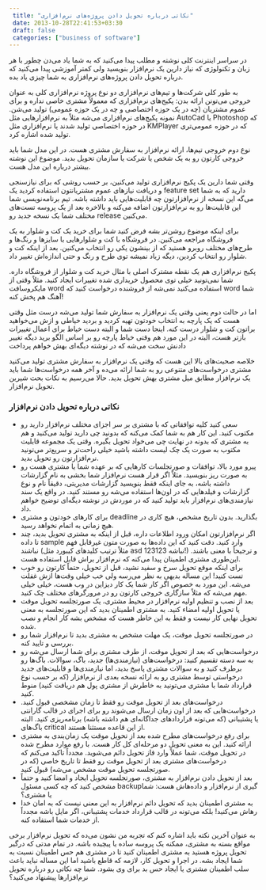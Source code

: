 ```yaml
---
 title: "نکاتی درباره تحویل دادن پروژه‌های نرم‌افزاری" 
 date: 2013-10-28T22:41:53+03:30
 draft: false 
 categories: ["business of software"]
---
```




در سراسر اینترنت کلی نوشته و مطلب پیدا می‌کنید که به شما یاد می‌دن چطور با هر زبان و تکنولوژی که نیاز دارین یک نرم‌افزار بنویسید ولی کمتر آموزشی پیدا می‌کنید که درباره تحویل دادن پروژه‌های نرم‌افزاری به شما چیزی یاد بده.



به طور کلی شرکت‌ها و تیم‌های نرم‌افزاری دو نوع پروژه نرم‌افزاری کلی به عنوان خروجی می‌تونن ارائه بدن: پکیج‌های نرم‌افزاری که معمولاً مشتری خاصی نداره و برای عموم مشتریان (چه در یک حوزه اختصاصی و چه در یک حوزه عمومی) تولید می‌شن. نمونه پکیج‌های نرم‌افزاری می‌شه مثلاً به نرم‌افزارهایی مثل AutoCad یا Photoshop‌ که در حوزه اختصاصی تولید شدند یا نرم‌افزاری مثل KMPlayer که در حوزه عمومی‌تری تولید شده اشاره کرد.



نوع دوم خروجی تیم‌ها، ارائه نرم‌افزار به سفارش مشتری هست. در این مدل شما باید خروجی کارتون رو به یک شخص یا شرکت یا سازمان تحویل بدید. موضوع این نوشته بیشتر درباره این مدل هست.



وقتی شما دارین یک پکیج نرم‌افزاری تولید می‌کنین، بر حسب روشی که برای نیازسنجی و دریافت نیازهای عموم مشتریانتون استفاده کردید یک feature set دارید که به شما می‌گه این نسخه از نرم‌افزارتون چه قابلیت‌هایی باید داشته باشه. تیم برنامه‌نویسی شما این قابلیت‌ها رو به نرم‌افزارتون اضافه می‌کنه و بالاخره بعد از یک پروسه تست‌های مختلف شما یک نسخه جدید رو release‌ می‌کنین.



برای اینکه موضوع روشن‌تر بشه فرض کنید شما برای خرید یک کت و شلوار به یک فروشگاه مراجعه می‌کنین. در فروشگاه با کت‌ و شلوارهایی با سایز‌ها و رنگ‌ها و طرح‌های مختلف روبرو هستید که از بینشون یکی رو انتخاب می‌کنین. بعد از اینکه کت و شلوار رو انتخاب کردین، دیگه زیاد نمیشه توی طرح و رنگ و حتی اندازه‌اش تغییر داد.



پکیج نرم‌افزاری هم یک نقطه مشترک اصلی با مثال خرید کت و شلوار از فروشگاه داره. شما نمی‌تونید خیلی توی محصول خریداری شده تغییرات ایجاد کنید. مثلاً وقتی از مایکروسافت word استفاده می‌کنید نمی‌شه از فروشنده درخواست کنید که word شما آهنگ هم پخش کنه!



اما در حالت دوم یعنی وقتی یک نرم‌افزار به سفارش شما تولید می‌شه درست مثل وقتی هست که یک پارچه به انتخاب خودتون تهیه کردید و بردید خیاطی و ازش می‌خواهید براتون کت و شلوار درست کنه. اینجا دست شما و البته دست خیاط برای اعمال تغییرات بازتر هست، البته در این مورد هم وقتی خیاط پارچه رو بر اساس الگو برید دیگه تغییر دادنش سخت می‌شه که در نوشته دیگه‌ای بهش خواهم پرداخت



خلاصه صحبت‌های بالا این هست که وقتی یک نرم‌افزار به سفارش مشتری تولید می‌کنید مشتری درخواست‌های متنوعی رو به شما ارائه می‌ده و آخر همه درخواست‌ها شما باید یک نرم‌افزار مطابق میل مشتری بهش تحویل بدید. حالا می‌رسیم به نکات بحث شیرین تحویل نرم‌افزار.



### نکاتی درباره تحویل دادن نرم‌افزار


- سعی کنید کلیه توافقاتی که با مشتری بر سر اجزای مختلف نرم‌افزار دارید رو مکتوب کنید. این کار هم به شما کمک می‌کنه که بدونید چی دارید تولید می‌کنید و هم به مشتری که بدونه در نهایت چی می‌خواد تحویل بگیره. وقتی یک مجموعه قابلیت مکتوب به صورت یک چک لیست داشته باشید خیلی راحت‌تر و سریع‌تر می‌تونید نرم‌افزارتون رو تحویل بدید.
- پیرو مورد بالا، توافقات و صورتجلسات کارهایی که بر عهده شما یا مشتری هست رو به صورت ریز بنویسید. مثلاً اگر قرار هست نرم‌افزار شما بخشی به نام گزارشات داشته باشه، به جای اینکه فقط بنویسید گزارشات مدیریتی، دقیقاً نام و نوع گزارشات و فیلدهایی که در اون‌ها استفاده می‌شه رو مستند کنید. در واقع یک سند نیازمندی‌های نرم‌افزار باید تولید کنید که در موردش در نوشته دیگه‌ای توضیح خواهم داد.
- برای کارهای خودتون و مشتری deadline‌ بگذارید. بدون تاریخ مشخص، هیچ کاری در هیچ زمانی به اتمام نخواهد رسید.
- اگر نرم‌افزارتون امکان ورود اطلاعات داره، قبل از اینکه به مشتری تحویل بدید، چند تا داده sample وارد کنید. دقت کنید که این داده‌ها به صورت متون غیرقابل فهم نباشند (مثلاً ترتیب کلیدهای کیبورد مثل asd 123123 نباشه!) و ترجیحاً با معنی باشند. این‌طوری مشتری اطمینان پیدا می‌کنه که نرم‌افزار براش قابل استفاده هست.
- برای اینکه موقع تحویل سرخ و سفید نشید، قبل از تحویل، حتماً کارتون رو خوب تست کنید! این مساله بدیهی به نظر می‌رسه ولی خب خیلی وقت‌ها ازش غفلت می‌شه. این مورد به خصوص اگر کار شما یک کار دیزاین در وب هست، خیلی خیلی مهم می‌شه که مثلاً سازگاری خروجی کارتون رو در مرورگرهای مختلف چک کنید.
- بعد از نصب و تنظیم اولیه نرم‌افزار در محیط مشتری، یک صورتجلسه تحویل موقت یا تحویل اولیه امضاء کنید. به مشتری اطمینان بدید که این صورتجلسه به معنی تحویل نهایی کار نیست و فقط به این خاطر هست که مشخص بشه کار انجام و نصب شده.
- در صورتجلسه تحویل موقت، یک مهلت مشخص به مشتری بدید تا نرم‌افزار شما رو بررسی و تایید کنه.
- درخواست‌هایی که بعد از تحویل موقت، از طرف مشتری برای شما ارسال می‌شه رو به سه دسته تقسیم کنید: درخواست‌های (نیازمندی‌ها) جدید، باگ، سوالات. باگ‌ها رو برطرف کنید و به سوالات مشتری پاسخ بدید، اما نیازمندی‌ها و قابلیت‌های جدید درخواستی توسط مشتری رو به ارائه نسخه بعدی از نرم‌افزار (که بر حسب نوع قرارداد شما با مشتری می‌تونید به خاطرش از مشتری پول هم دریافت کنید) منوط کنید.
- درخواست‌های بعد از تحویل موقت رو فقط تا زمان مشخصی قبول کنید. درخواست‌هایی که بعد از اون زمان ارسال می‌شوند رو برای اجرای در قالب گارانتی یا پشتیبانی (که می‌تونه قراردادهای جداگانه‌ای هم داشته باشه) برنامه‌ریزی کنید. البته باگ‌های critical از این قاعده مستثنا هستند.
- برای رفع درخواست‌های مطرح شده بعد از تحویل موقت یک زمان‌بندی به مشتری ارائه کنید. این به معنی تحویل دو مرحله‌ای کل کار هست. با رفع موارد مطرح شده در تحویل موقت، شما عملاً وارد فاز تحویل دائم می‌شوید. مجدداً تاکید می‌کنم که درخواست‌های مشتری بعد از تحویل موقت رو فقط تا تاریخ خاصی (که در صورتجلسه تحویل موقت مشخص می‌شه) قبول کنید.
- بعد از تحویل دادن نرم‌افزار به مشتری، صورتجلسه تحویل ایجاد و امضا کنید و حتماً‌ مشخص کنید که چه کسی مسئول backup‌گیری از نرم‌افزار و داده‌هاش هست: شما یا مشتری؟
- به مشتری اطمینان بدید که تحویل دائم نرم‌افزار به این معنی نیست که به امان خدا رهاش می‌کنید! بلکه می‌تونه در قالب قرارداد خدمات پشتیبانی، اگر مایل باشه مجدداً از خدمات شما استفاده کنه.



به عنوان آخرین نکته باید اشاره کنم که تجربه من نشون می‌ده که تحویل نرم‌افزار برخی مواقع بسته به مشتری، ممکنه یک پروسه ساده یا پیچیده باشه. در تمام مدتی که درگیر تحویل پروژه هستید به مشتری اطمینان کنید تا در مشتری هم حس اطمینان نسبت به شما ایجاد بشه. در اجرا و تحویل کار، لازمه که قاطع باشید اما این مساله نباید باعث سلب اطمینان مشتری یا ایجاد حس بد برای وی بشود. شما چه نکاتی رو درباره تحویل نرم‌افزارها پیشنهاد می‌کنید؟

